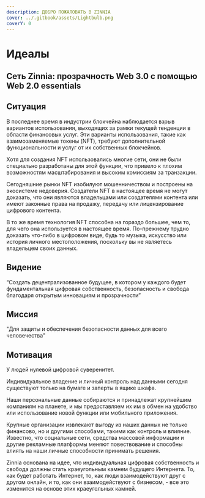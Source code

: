 ```yaml
---
description: ДОБРО ПОЖАЛОВАТЬ В ZINNIA
cover: ../.gitbook/assets/Lightbulb.png
coverY: 0
---
```


# Идеалы

## Сеть Zinnia: прозрачность Web 3.0 с помощью Web 2.0 essentials

## Ситуация

В последнее время в индустрии блокчейна наблюдается взрыв вариантов использования, выходящих за рамки текущей тенденции в области финансовых услуг. Эти варианты использования, такие как взаимозаменяемые токены (NFT), требуют дополнительной функциональности и услуг от их собственных блокчейнов.

Хотя для создания NFT использовались многие сети, они не были специально разработаны для этой функции, что привело к плохим возможностям масштабирования и высоким комиссиям за транзакции.

Сегодняшние рынки NFT изобилуют мошенничеством и построены на экосистеме недоверия. Создатели NFT в настоящее время не могут доказать, что они являются владельцами или создателями контента или имеют законные права на продажу, передачу или лицензирование цифрового контента.

В то же время технология NFT способна на гораздо большее, чем то, для чего она используется в настоящее время. По-прежнему трудно доказать что-либо в цифровом виде, будь то музыка, искусство или история личного местоположения, поскольку вы не являетесь владельцем своих данных.

## Видение

“Создать децентрализованное будущее, в котором у каждого будет фундаментальная цифровая собственность, безопасность и свобода благодаря открытым инновациям и прозрачности”

## Миссия

"Для защиты и обеспечения безопасности данных для всего человечества"

## Мотивация

У людей нулевой цифровой суверенитет.

Индивидуальное владение и личный контроль над данными сегодня существуют только на бумаге и заперты в ящике шкафа.

Наши персональные данные собираются и принадлежат крупнейшим компаниям на планете, и мы предоставляем их им в обмен на удобство или использование новой функции или мобильного приложения.

Крупные организации извлекают выгоду из наших данных не только финансово, но и другими способами, такими как контроль и влияние. Известно, что социальные сети, средства массовой информации и другие рекламные платформы меняют повествование и способны влиять на наши личные способности принимать решения.

Zinnia основана на идее, что индивидуальная цифровая собственность и свобода должны стать краеугольным камнем будущего Интернета. То, как будет работать Интернет, то, как люди взаимодействуют друг с другом онлайн, и то, как они взаимодействуют с бизнесом, - все это изменится на основе этих краеугольных камней.
